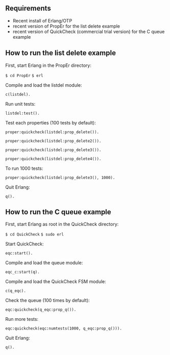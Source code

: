 ## Requirements ##

- Recent install of Erlang/OTP
- recent version of PropEr for the list delete example
- recent version of QuickCheck (commercial trial version) for the C queue example

## How to run the list delete example ##

First, start Erlang in the PropEr directory:

 `$ cd PropEr`
 `$ erl`

Compile and load the listdel module:

 `c(listdel).`

Run unit tests:

 `listdel:test().`

Test each properties (100 tests by default):

 `proper:quickcheck(listdel:prop_delete()).` 

 `proper:quickcheck(listdel:prop_delete2()).` 

 `proper:quickcheck(listdel:prop_delete3()).` 

 `proper:quickcheck(listdel:prop_delete4()).` 

To run 1000 tests:

 `proper:quickcheck(listdel:prop_delete3(), 1000).` 

Quit Erlang:

 `q().`


## How to run the C queue example ##

First, start Erlang as root in the QuickCheck directory:

 `$ cd QuickCheck`
 `$ sudo erl`

Start QuickCheck:

 `eqc:start().`

Compile and load the queue module:

 `eqc_c:start(q).`

Compile and load the QuickCheck FSM module:

 `c(q_eqc).`

Check the queue (100 times by default):

 `eqc:quickcheck(q_eqc:prop_q()).`

Run more tests:

 `eqc:quickcheck(eqc:numtests(1000, q_eqc:prop_q())).`

Quit Erlang:

 `q().`
